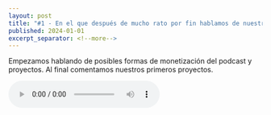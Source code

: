 ```yaml
---
layout: post
title: "#1 - En el que después de mucho rato por fin hablamos de nuestros primeros proyectos"
published: 2024-01-01
excerpt_separator: <!--more-->
---
```

Empezamos hablando de posibles formas de monetización del podcast y proyectos. Al final comentamos nuestros primeros proyectos.<!--more-->

<audio controls src="https://cajon-de-saastre.b-cdn.net/1.mp3"></audio>


